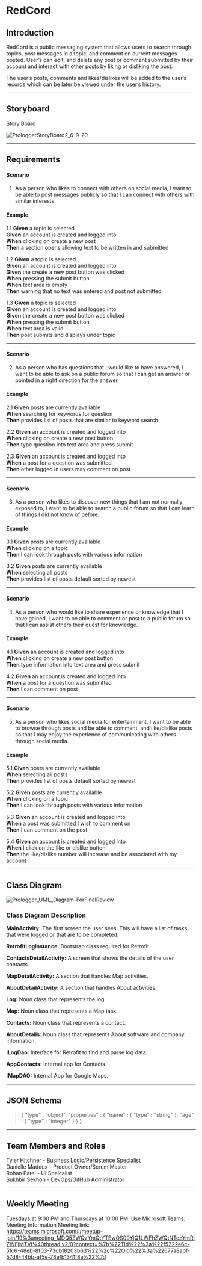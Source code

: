 # RedCord

## Introduction  


RedCord is a public messaging system that allows users to search through topics, post messages in a topic, and comment on current messages posted. User’s can edit, and delete any post or comment submitted by their account and interact with other posts by liking or disliking the post.

The user’s posts, comments and likes/dislikes will be added to the user’s records which can be later be viewed under the user’s history. 

---
## Storyboard  

[Story Board](https://projects.invisionapp.com/prototype/ckasgvpt700kyob01x4gv0q6e/play)

![ProloggerStoryBoard2_6-9-20](https://user-images.githubusercontent.com/63562613/84225944-714b1980-aaae-11ea-948d-c007674acc25.JPG)

---
## Requirements  
#### Scenario  

1. As a person who likes to connect with others on social media, I want to be able to post messages publicly so that I can connect with others with similar interests.

#### Example  

1.1 **Given** a topic is selected
<br/>
**Given** an account is created and logged into
<br/>
**When** clicking on create a new post
<br/>
**Then** a section opens allowing text to be written in and submitted
<br/>  

1.2 **Given** a topic is selected
<br/>
**Given** an account is created and logged into
<br/>
**Given** the create a new post button was clicked
<br/>
**When** pressing the submit button
<br/>
**When** text area is empty
<br/>
**Then** warning that no text was entered and post not submitted
<br/>  

1.3 **Given** a topic is selected
<br/>
**Given** an account is created and logged into
<br/>
**Given** the create a new post button was clicked
<br/>
**When** pressing the submit button
<br/>
**When** text area is valid
<br/>
**Then** post submits and displays under topic
<br/>  

---
#### Scenario  

2. As a person who has questions that I would like to have answered, I want to be able to ask on a public forum so that I can get an answer or pointed in a right direction for the answer. 

#### Example  

2.1 **Given** posts are currently available
<br/>
**When** searching for keywords for question
<br/>
**Then** provides list of posts that are similar to keyword search
<br/>  

2.2 **Given** an account is created and logged into
<br/>
**When** clicking on create a new post button
<br/>
**Then** type question into text area and press submit
<br/>  

2.3 **Given** an account is created and logged into
<br/>
**When** a post for a question was submitted
<br/>
**Then** other logged in users may comment on post
<br/>  

---  
#### Scenario  

3. As a person who likes to discover new things that I am not normally exposed to, I want to be able to search a public forum so that I can learn of things I did not know of before.

#### Example  

3.1 **Given** posts are currently available
<br/>
**When** clicking on a topic
<br/>
**Then** I can look through posts with various information
<br/>  

3.2 **Given** posts are currently available
<br/>
**When** selecting all posts
<br/>
**Then** provides list of posts default sorted by newest
<br/> 

---   
#### Scenario  

4. As a person who would like to share experience or knowledge that I have gained, I want to be able to comment or post to a public forum so that I can assist others their quest for knowledge.

#### Example  

4.1 **Given** an account is created and logged into
<br/>
**When** clicking on create a new post button
<br/>
**Then** type information into text area and press submit
<br/>  

4.2 **Given** an account is created and logged into
<br/>
**When** a post for a question was submitted
<br/>
**Then** I can comment on post
<br/>  

---  
#### Scenario  

5. As a person who likes social media for entertainment, I want to be able to browse through posts and be able to comment, and like/dislike posts so that I may enjoy the experience of communicating with others through social media.

#### Example  

5.1 **Given** posts are currently available
<br/>
**When** selecting all posts
<br/>
**Then** provides list of posts default sorted by newest
<br/> 

5.2 **Given** posts are currently available
<br/>
**When** clicking on a topic
<br/>
**Then** I can look through posts with various information
<br/>  

5.3 **Given** an account is created and logged into
<br/>
**When** a post was submitted I wish to comment on
<br/>
**Then** I can comment on the post
<br/>  

5.4 **Given** an account is created and logged into
<br/>
**When** I click on the like or dislike button
<br/>
**Then** the like/dislike number will increase and be associated with my account
<br/>  

---
## Class Diagram  

![Prologger_UML_Diagram-ForFinalReview](https://user-images.githubusercontent.com/63562613/83973842-0e436200-a8b7-11ea-901c-38bb967423ce.jpg)

### Class Diagram Description  

**MainActivity:**  The first screen the user sees. This will have a list of tasks that were logged or that are to be completed.  

**RetrofitLogInstance:**  Bootstrap class required for Retrofit.   

**ContactsDetailActivity:**  A screen that shows the details of the user contacts.  

**MapDetailActivity:**  A section that handles Map activities.  

**AboutDetailActivity:**  A section that handles About activities.  

**Log:**  Noun class that represents the log.  

**Map:**  Noun class that represents a Map task. 

**Contacts:**  Noun class that represents a contact.  

**AboutDetails:**  Noun class that represents About software and company information.  

**ILogDao:**  Interface for Retrofit to find and parse log data.  

**AppContacts:**  Internal app for Contacts.  

**IMapDAO:**  Internal App for Google Maps.  

---
## JSON Schema
> {
>  "type" : "object",
>  "properties" : {
>    "name" : {
>      "type" : "string"
>    },
>    "age" : {
>      "type" : "integer"
>    }
>  }
> }

---
## Team Members and Roles  

Tyler Hitchner - Business Logic/Persistence Specialist
<br/>
Danielle Maddux - Product Owner/Scrum Master
<br/>
Rohan Patel - UI Speicalist
<br/>
Sukhbir Sekhon - DevOps/GitHub Administrator
<br/>

---
## Weekly Meeting  

Tuesdays at 9:00 PM and Thursdays at 10:00 PM. Use Microsoft Teams:
<br/>
Meeting Information Meeting link:
<br/>
https://teams.microsoft.com/l/meetup-join/19%3ameeting_MDQ5ZWQzYmQtYTEwOS00YjQ1LWFhZWQtNTczYmRlZWFjMTVl%40thread.v2/0?context=%7b%22Tid%22%3a%22f5222e6c-5fc6-48eb-8f03-73db18203b63%22%2c%22Oid%22%3a%22677a8abf-57d8-44bb-af5e-78efb1341f8a%22%7d
<br/>

